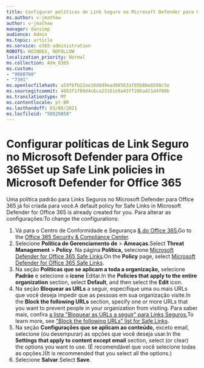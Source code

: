 ```yaml
---
title: Configurar políticas de Link Seguro no Microsoft Defender para Office 365
ms.author: v-jmathew
author: v-jmathew
manager: dansimp
audience: Admin
ms.topic: article
ms.service: o365-administration
ROBOTS: NOINDEX, NOFOLLOW
localization_priority: Normal
ms.collection: Adm_O365
ms.custom:
- "9000760"
- "7391"
ms.openlocfilehash: a59f6fb22ae18d8d9ead98563af05b88e8208c5e
ms.sourcegitcommit: 4883f1f89d4c6ca23161e9a43ff206ad21d4f09b
ms.translationtype: MT
ms.contentlocale: pt-BR
ms.lasthandoff: 03/08/2021
ms.locfileid: "50529858"
---
```

# <a name="set-up-safe-link-policies-in-microsoft-defender-for-office-365"></a><span data-ttu-id="6416b-102">Configurar políticas de Link Seguro no Microsoft Defender para Office 365</span><span class="sxs-lookup"><span data-stu-id="6416b-102">Set up Safe Link policies in Microsoft Defender for Office 365</span></span>

<span data-ttu-id="6416b-103">Uma política padrão para Links Seguros no Microsoft Defender para Office 365 já foi criada para você.</span><span class="sxs-lookup"><span data-stu-id="6416b-103">A default policy for Safe Links in Microsoft Defender for Office 365 is already created for you.</span></span> <span data-ttu-id="6416b-104">Para alterar as configurações:</span><span class="sxs-lookup"><span data-stu-id="6416b-104">To change the configurations:</span></span>

1. <span data-ttu-id="6416b-105">Vá para o Centro de Conformidade e Segurança [& do Office 365.](https://go.microsoft.com/fwlink/p/?linkid=2077143)</span><span class="sxs-lookup"><span data-stu-id="6416b-105">Go to the [Office 365 Security & Compliance Center](https://go.microsoft.com/fwlink/p/?linkid=2077143).</span></span>
2. <span data-ttu-id="6416b-106">Selecione **Política de Gerenciamento de**  >  **Ameaças**.</span><span class="sxs-lookup"><span data-stu-id="6416b-106">Select **Threat Management** > **Policy**.</span></span> <span data-ttu-id="6416b-107">Na página **Política,** selecione [Microsoft Defender for Office 365 Safe Links](https://go.microsoft.com/fwlink/?linkid=2101058).</span><span class="sxs-lookup"><span data-stu-id="6416b-107">On the **Policy** page, select [Microsoft Defender for Office 365 Safe Links](https://go.microsoft.com/fwlink/?linkid=2101058).</span></span>
3. <span data-ttu-id="6416b-108">Na seção **Políticas que se aplicam a toda a organização,** selecione **Padrão** e selecione o **ícone** Editar.</span><span class="sxs-lookup"><span data-stu-id="6416b-108">In the **Policies that apply to the entire organization** section, select **Default**, and then select the **Edit** icon.</span></span>
4. <span data-ttu-id="6416b-109">Na seção **Bloquear as URLs** a seguir, especifique uma ou mais URLs que você deseja impedir que as pessoas em sua organização visite.</span><span class="sxs-lookup"><span data-stu-id="6416b-109">In the **Block the following URLs** section, specify one or more URLs that you want to prevent people in your organization from visiting.</span></span> <span data-ttu-id="6416b-110">Para saber mais, confira [a lista "Bloquear as URLs a seguir" para Links Seguros.](https://go.microsoft.com/fwlink/?linkid=2092123)</span><span class="sxs-lookup"><span data-stu-id="6416b-110">To learn more, see ["Block the following URLs" list for Safe Links](https://go.microsoft.com/fwlink/?linkid=2092123).</span></span>
5. <span data-ttu-id="6416b-111">Na seção **Configurações que se aplicam ao conteúdo,** exceto email, selecione (ou desempurar) as opções que você deseja usar.</span><span class="sxs-lookup"><span data-stu-id="6416b-111">In the **Settings that apply to content except email** section, select (or clear) the options you want to use.</span></span> <span data-ttu-id="6416b-112">(É recomendável que você selecione todas as opções.)</span><span class="sxs-lookup"><span data-stu-id="6416b-112">(It is recommended that you select all the options.)</span></span>
6. <span data-ttu-id="6416b-113">Selecione **Salvar**.</span><span class="sxs-lookup"><span data-stu-id="6416b-113">Select **Save**.</span></span>

